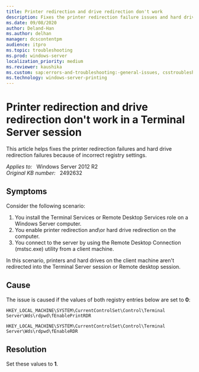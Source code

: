 ```yaml
---
title: Printer redirection and drive redirection don't work
description: Fixes the printer redirection failure issues and hard drive redirection failure issues because of incorrect registry settings.
ms.date: 09/08/2020
author: Deland-Han
ms.author: delhan
manager: dcscontentpm
audience: itpro
ms.topic: troubleshooting
ms.prod: windows-server
localization_priority: medium
ms.reviewer: kaushika
ms.custom: sap:errors-and-troubleshooting:-general-issues, csstroubleshoot
ms.technology: windows-server-printing
---
```

# Printer redirection and drive redirection don't work in a Terminal Server session

This article helps fixes the printer redirection failures and hard drive redirection failures because of incorrect registry settings.

_Applies to:_ &nbsp; Windows Server 2012 R2  
_Original KB number:_ &nbsp; 2492632

## Symptoms

Consider the following scenario:

1. You install the Terminal Services or Remote Desktop Services role on a Windows Server computer.
2. You enable printer redirection and\or hard drive redirection on the computer.
3. You connect to the server by using the Remote Desktop Connection (mstsc.exe) utility from a client machine.

In this scenario, printers and hard drives on the client machine aren't redirected into the Terminal Server session or Remote desktop session.

## Cause

The issue is caused if the values of both registry entries below are set to **0**:

`HKEY_LOCAL_MACHINE\SYSTEM\CurrentControlSet\Control\Terminal Server\Wds\rdpwd\fEnablePrintRDR`

`HKEY_LOCAL_MACHINE\SYSTEM\CurrentControlSet\Control\Terminal Server\Wds\rdpwd\fEnableRDR`

## Resolution

Set these values to **1**.
